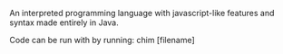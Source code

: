 An interpreted programming language with javascript-like features and syntax made entirely in Java. 

Code can be run with by running: chim [filename]
